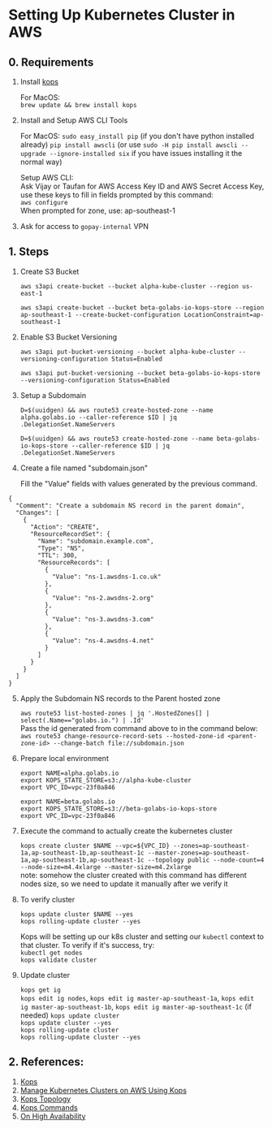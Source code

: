 # Setting Up Kubernetes Cluster in AWS

## 0. Requirements

1. Install [kops](https://github.com/kubernetes/kops)
   
   For MacOS:  
   `brew update && brew install kops`

2. Install and Setup AWS CLI Tools

   For MacOS:
   `sudo easy_install pip` (if you don't have python installed already)
   `pip install awscli` (or use `sudo -H pip install awscli --upgrade --ignore-installed six` if you have issues installing it the normal way)

   Setup AWS CLI:  
   Ask Vijay or Taufan for AWS Access Key ID and AWS Secret Access Key, use these keys to fill in fields prompted by this command:  
   `aws configure`  
   When prompted for zone, use: ap-southeast-1

3. Ask for access to `gopay-internal` VPN

## 1. Steps

1. Create S3 Bucket

   `aws s3api create-bucket --bucket alpha-kube-cluster --region us-east-1`  

   `aws s3api create-bucket --bucket beta-golabs-io-kops-store --region ap-southeast-1 --create-bucket-configuration LocationConstraint=ap-southeast-1`  

2. Enable S3 Bucket Versioning

   `aws s3api put-bucket-versioning --bucket alpha-kube-cluster --versioning-configuration Status=Enabled`  
   
   `aws s3api put-bucket-versioning --bucket beta-golabs-io-kops-store --versioning-configuration Status=Enabled`  

3. Setup a Subdomain

   `D=$(uuidgen) && aws route53 create-hosted-zone --name alpha.golabs.io --caller-reference $ID | jq .DelegationSet.NameServers`  

   `D=$(uuidgen) && aws route53 create-hosted-zone --name beta-golabs-io-kops-store --caller-reference $ID | jq .DelegationSet.NameServers`  

4. Create a file named "subdomain.json"

   Fill the "Value" fields with values generated by the previous command.

```
{
  "Comment": "Create a subdomain NS record in the parent domain",
  "Changes": [
    {
      "Action": "CREATE",
      "ResourceRecordSet": {
        "Name": "subdomain.example.com",
        "Type": "NS",
        "TTL": 300,
        "ResourceRecords": [
          {
            "Value": "ns-1.awsdns-1.co.uk"
          },
          {
            "Value": "ns-2.awsdns-2.org"
          },
          {
            "Value": "ns-3.awsdns-3.com"
          },
          {
            "Value": "ns-4.awsdns-4.net"
          }
        ]
      }
    }
  ]
}
```

5. Apply the Subdomain NS records to the Parent hosted zone

   `aws route53 list-hosted-zones | jq '.HostedZones[] | select(.Name=="golabs.io.") | .Id'`  
   Pass the id generated from command above to <parent-zone-id> in the command below:
   `aws route53 change-resource-record-sets --hosted-zone-id <parent-zone-id> --change-batch file://subdomain.json`

6. Prepare local environment

   `export NAME=alpha.golabs.io`  
   `export KOPS_STATE_STORE=s3://alpha-kube-cluster`  
   `export VPC_ID=vpc-23f0a846`  

   `export NAME=beta.golabs.io`  
   `export KOPS_STATE_STORE=s3://beta-golabs-io-kops-store`  
   `export VPC_ID=vpc-23f0a846`  

7. Execute the command to actually create the kubernetes cluster

   `kops create cluster $NAME --vpc=${VPC_ID} --zones=ap-southeast-1a,ap-southeast-1b,ap-southeast-1c --master-zones=ap-southeast-1a,ap-southeast-1b,ap-southeast-1c --topology public --node-count=4 --node-size=m4.4xlarge --master-size=m4.2xlarge`  
   note: somehow the cluster created with this command has different nodes size, so we need to update it manually after we verify it

8. To verify cluster
     
   `kops update cluster $NAME --yes`  
   `kops rolling-update cluster --yes`  

   Kops will be setting up our k8s cluster and setting our `kubectl` context to that cluster. To verify if it's success, try:  
   `kubectl get nodes`  
   `kops validate cluster`  

9. Update cluster
     
   `kops get ig`  
   `kops edit ig nodes`, `kops edit ig master-ap-southeast-1a`, `kops edit ig master-ap-southeast-1b`, `kops edit ig master-ap-southeast-1c` (if needed)
   `kops update cluster`  
   `kops update cluster --yes`  
   `kops rolling-update cluster`  
   `kops rolling-update cluster --yes`

## 2. References:

1. [Kops](https://github.com/kubernetes/kops/blob/master/docs/aws.md)
2. [Manage Kubernetes Clusters on AWS Using Kops](https://aws.amazon.com/blogs/compute/kubernetes-clusters-aws-kops/)
3. [Kops Topology](https://github.com/kubernetes/kops/blob/master/docs/topology.md)
4. [Kops Commands](https://github.com/kubernetes/kops/blob/master/docs/commands.md#other-interesting-modes)
5. [On High Availability](https://github.com/kubernetes/kops/blob/master/docs/high_availability.md)